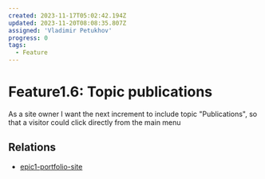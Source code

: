 ```yaml
---
created: 2023-11-17T05:02:42.194Z
updated: 2023-11-20T08:08:35.807Z
assigned: 'Vladimir Petukhov'
progress: 0
tags:
  - Feature
---
```


# Feature1.6: Topic publications

As a site owner I want the next increment to include topic "Publications", so that a visitor could click directly from the main menu

## Relations

- [epic1-portfolio-site](epic1-portfolio-site.md)
